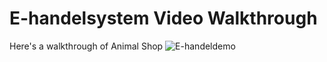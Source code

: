 # E-handelsystem Video Walkthrough
Here's a walkthrough of Animal Shop
![E-handeldemo](https://github.com/Ersoylu/E-handelsystem/assets/91317152/0a057b22-b03d-4220-810b-4fc3388a3ac1)

